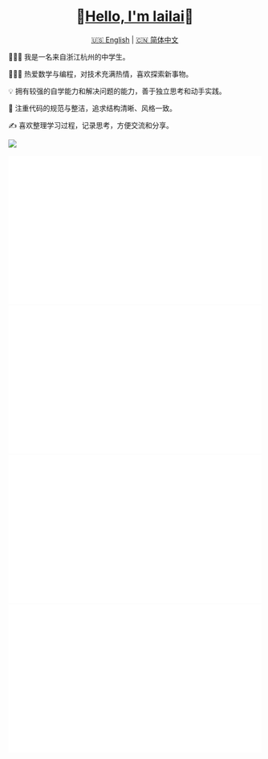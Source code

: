 <h1 align="center">
  🎉<a href="https://www.lailai.one">Hello, I'm lailai</a>🥳
</h1>
<p align="center">
  <a href="README.md">🇺🇸 English</a> | 
  <a href="README.zh-Hans.md">🇨🇳 简体中文</a>
</p>

🧑🏻‍🎓 我是一名来自浙江杭州的中学生。

🧑🏻‍💻 热爱数学与编程，对技术充满热情，喜欢探索新事物。

💡 拥有较强的自学能力和解决问题的能力，善于独立思考和动手实践。

🫧 注重代码的规范与整洁，追求结构清晰、风格一致。

✍️ 喜欢整理学习过程，记录思考，方便交流和分享。

![](https://skillicons.dev/icons?i=c,cpp,py,java,md,latex,html,css,js,ts,react,tailwind,qt,cmake,npm,git,github,vscode,visualstudio,linux,windows,docker,cloudflare,wordpress&perline=12)

![](https://raw.githubusercontent.com/lailai0916/github-stats/master/generated/overview.svg#gh-dark-mode-only)
![](https://raw.githubusercontent.com/lailai0916/github-stats/master/generated/overview.svg#gh-light-mode-only)
![](https://raw.githubusercontent.com/lailai0916/github-stats/master/generated/languages.svg#gh-dark-mode-only)
![](https://raw.githubusercontent.com/lailai0916/github-stats/master/generated/languages.svg#gh-light-mode-only)
